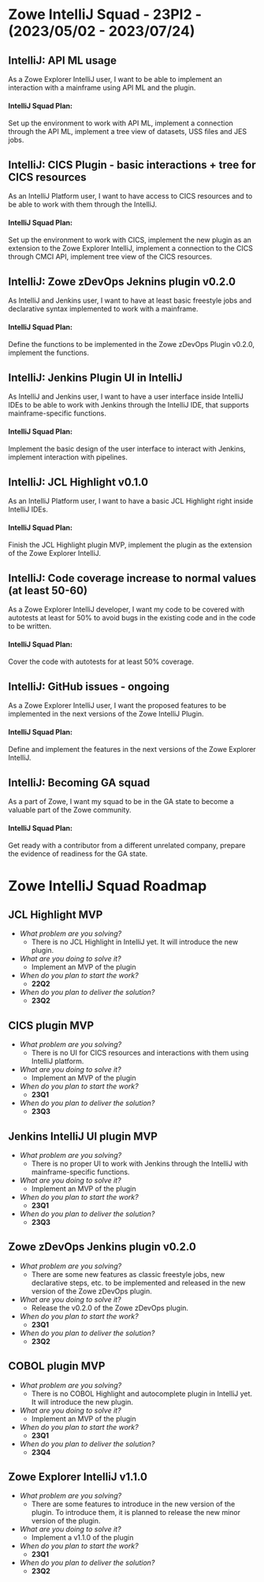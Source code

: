 # Zowe IntelliJ Squad - 23PI2 - (2023/05/02 - 2023/07/24)

## IntelliJ: API ML usage

As a Zowe Explorer IntelliJ user, I want to be able to implement an interaction with a mainframe using API ML and the plugin.

#### IntelliJ Squad Plan:

Set up the environment to work with API ML, implement a connection through the API ML, implement a tree view of
datasets, USS files and JES jobs.

## IntelliJ: CICS Plugin - basic interactions + tree for CICS resources

As an IntelliJ Platform user, I want to have access to CICS resources and to be able to work with them through the
IntelliJ.

#### IntelliJ Squad Plan:

Set up the environment to work with CICS, implement the new plugin as an extension to the Zowe Explorer IntelliJ,
implement a connection to the CICS through CMCI API, implement tree view of the CICS resources.

## IntelliJ: Zowe zDevOps Jeknins plugin v0.2.0

As IntelliJ and Jenkins user, I want to have at least basic freestyle jobs and declarative syntax implemented to work with a mainframe.

#### IntelliJ Squad Plan:

Define the functions to be implemented in the Zowe zDevOps Plugin v0.2.0, implement the functions.

## IntelliJ: Jenkins Plugin UI in IntelliJ

As IntelliJ and Jenkins user, I want to have a user interface inside IntelliJ IDEs to be able to work with Jenkins
through the IntelliJ IDE, that supports mainframe-specific functions.

#### IntelliJ Squad Plan:

Implement the basic design of the user interface to interact with Jenkins, implement interaction with pipelines.

## IntelliJ: JCL Highlight v0.1.0

As an IntelliJ Platform user, I want to have a basic JCL Highlight right inside IntelliJ IDEs.

#### IntelliJ Squad Plan:

Finish the JCL Highlight plugin MVP, implement the plugin as the extension of the Zowe Explorer IntelliJ.

## IntelliJ: Code coverage increase to normal values (at least 50-60)

As a Zowe Explorer IntelliJ developer, I want my code to be covered with autotests at least for 50% to avoid bugs in the
existing code and in the code to be written.

#### IntelliJ Squad Plan:

Cover the code with autotests for at least 50% coverage.

## IntelliJ: GitHub issues - ongoing

As a Zowe Explorer IntelliJ user, I want the proposed features to be implemented in the next versions of the Zowe IntelliJ Plugin.

#### IntelliJ Squad Plan:

Define and implement the features in the next versions of the Zowe Explorer IntelliJ.

## IntelliJ: Becoming GA squad

As a part of Zowe, I want my squad to be in the GA state to become a valuable part of the Zowe community.

#### IntelliJ Squad Plan:

Get ready with a contributor from a different unrelated company, prepare the evidence of readiness for the GA state.

# Zowe IntelliJ Squad Roadmap

## JCL Highlight MVP

- _What problem are you solving?_
    - There is no JCL Highlight in IntelliJ yet. It will introduce the new plugin.
- _What are you doing to solve it?_
    - Implement an MVP of the plugin
- _When do you plan to start the work?_
    - **22Q2**
- _When do you plan to deliver the solution?_
    - **23Q2**

## CICS plugin MVP

- _What problem are you solving?_
    - There is no UI for CICS resources and interactions with them using IntelliJ platform.
- _What are you doing to solve it?_
    - Implement an MVP of the plugin
- _When do you plan to start the work?_
    - **23Q1**
- _When do you plan to deliver the solution?_
    - **23Q3**

## Jenkins IntelliJ UI plugin MVP

- _What problem are you solving?_
    - There is no proper UI to work with Jenkins through the IntelliJ with mainframe-specific functions.
- _What are you doing to solve it?_
    - Implement an MVP of the plugin
- _When do you plan to start the work?_
    - **23Q1**
- _When do you plan to deliver the solution?_
    - **23Q3**

## Zowe zDevOps Jenkins plugin v0.2.0

- _What problem are you solving?_
    - There are some new features as classic freestyle jobs, new declarative steps, etc. to be implemented and released in the new version of the Zowe zDevOps plugin.
- _What are you doing to solve it?_
    - Release the v0.2.0 of the Zowe zDevOps plugin.
- _When do you plan to start the work?_
    - **23Q1**
- _When do you plan to deliver the solution?_
    - **23Q2**

## COBOL plugin MVP

- _What problem are you solving?_
    - There is no COBOL Highlight and autocomplete plugin in IntelliJ yet. It will introduce the new plugin.
- _What are you doing to solve it?_
    - Implement an MVP of the plugin
- _When do you plan to start the work?_
    - **23Q1**
- _When do you plan to deliver the solution?_
    - **23Q4**

## Zowe Explorer IntelliJ v1.1.0

- _What problem are you solving?_
    - There are some features to introduce in the new version of the plugin. To introduce them, it is planned to release the new minor version of the plugin.
- _What are you doing to solve it?_
    - Implement a v1.1.0 of the plugin
- _When do you plan to start the work?_
    - **23Q1**
- _When do you plan to deliver the solution?_
    - **23Q2**
